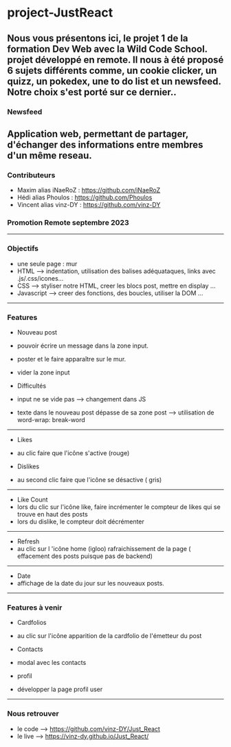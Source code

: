 # project-JustReact

Nous vous présentons ici, le projet 1 de la formation Dev Web avec la Wild Code School.
projet développé en remote.
Il nous à été proposé 6 sujets différents comme, un cookie clicker, un quizz, un pokedex, une to do list et un newsfeed.
Notre choix s'est porté sur ce dernier..
-------------------------------
 ### Newsfeed
 Application web, permettant de partager, d'échanger des informations entre membres d'un même reseau.
---------------------------------------------------------------------------------------------------------------------
 
 ### Contributeurs
 * Maxim alias iNaeRoZ : https://github.com/iNaeRoZ
 * Hédi alias Phoulos : https://github.com/Phoulos
 * Vincent alias vinz-DY : https://github.com/vinz-DY

  ### Promotion Remote septembre 2023

 --------------------------------------------------------------------------------------------------------------------

 ### Objectifs
  * une seule page : mur
  * HTML         --> indentation, utilisation des balises adéquataques, links avec .js/.css/icones...
  * CSS          --> styliser notre HTML, creer les blocs post, mettre en display ...
  * Javascript   --> creer des fonctions, des boucles, utiliser la DOM ...

----------------------------------------------------------------------------------------------------------------------    

 ### Features
  * Nouveau post
  *  pouvoir écrire un message dans la zone input.
  *  poster et le faire apparaître sur le mur.
  *  vider la zone input
    
  * Difficultés 
  * input ne se vide pas                                 --> changement dans JS
  *  texte dans le nouveau post dépasse de sa zone post   --> utilisation de  word-wrap: break-word

----------
 * Likes
 *   au clic faire que l'icône s'active (rouge)
    
  * Dislikes
  *  au second clic faire que l'icône se désactive ( gris)
    
----------
  * Like Count
  *  lors du clic sur l'icône like, faire incrémenter le compteur de likes qui se trouve en haut des posts
  *  lors du dislike, le compteur doit décrémenter
----------
  * Refresh
  *  au clic sur l 'icône home (igloo) rafraichissement de la page ( effacement des posts puisque pas de backend)
----------
  * Date
  *  affichage de la date du jour sur les nouveaux posts.

 ---------   

    
 ### Features à venir

  * Cardfolios
  *  au clic sur l'icône apparition de la cardfolio de l'émetteur du post
    
  * Contacts
  *  modal avec les contacts
    
  * profil
  *  développer la page profil user

----------------------------------------------------------------------------------------------------------------------  
  ### Nous retrouver
  * le code --> https://github.com/vinz-DY/Just_React
  * le live  --> https://vinz-dy.github.io/Just_React/
    
 
